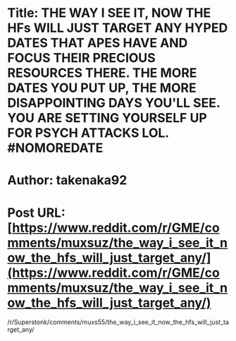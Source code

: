 # Title: THE WAY I SEE IT, NOW THE HFs WILL JUST TARGET ANY HYPED DATES THAT APES HAVE AND FOCUS THEIR PRECIOUS RESOURCES THERE. THE MORE DATES YOU PUT UP, THE MORE DISAPPOINTING DAYS YOU'LL SEE. YOU ARE SETTING YOURSELF UP FOR PSYCH ATTACKS LOL. #NOMOREDATE
# Author: takenaka92
# Post URL: [https://www.reddit.com/r/GME/comments/muxsuz/the_way_i_see_it_now_the_hfs_will_just_target_any/](https://www.reddit.com/r/GME/comments/muxsuz/the_way_i_see_it_now_the_hfs_will_just_target_any/)


/r/Superstonk/comments/muxs55/the_way_i_see_it_now_the_hfs_will_just_target_any/